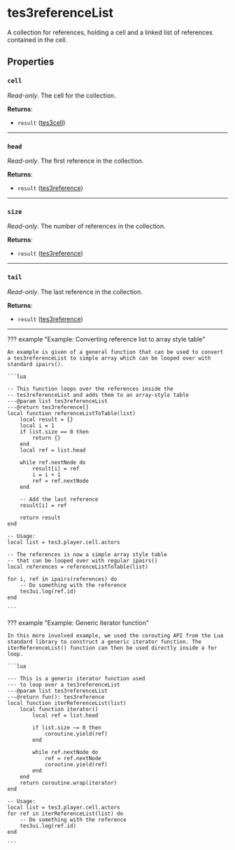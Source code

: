 <!---
	This file is autogenerated. Do not edit this file manually. Your changes will be ignored.
	More information: https://github.com/MWSE/MWSE/tree/master/docs
-->

# tes3referenceList
<div class="search_terms" style="display: none">tes3referencelist, referencelist</div>

A collection for references, holding a cell and a linked list of references contained in the cell.

## Properties

### `cell`
<div class="search_terms" style="display: none">cell</div>

*Read-only*. The cell for the collection.

**Returns**:

* `result` ([tes3cell](../../types/tes3cell))

***

### `head`
<div class="search_terms" style="display: none">head</div>

*Read-only*. The first reference in the collection.

**Returns**:

* `result` ([tes3reference](../../types/tes3reference))

***

### `size`
<div class="search_terms" style="display: none">size</div>

*Read-only*. The number of references in the collection.

**Returns**:

* `result` ([tes3reference](../../types/tes3reference))

***

### `tail`
<div class="search_terms" style="display: none">tail</div>

*Read-only*. The last reference in the collection.

**Returns**:

* `result` ([tes3reference](../../types/tes3reference))

***

??? example "Example: Converting reference list to array style table"

	An example is given of a general function that can be used to convert a tes3referenceList to simple array which can be looped over with standard ipairs().

	```lua
	
	-- This function loops over the references inside the
	-- tes3referenceList and adds them to an array-style table
	---@param list tes3referenceList
	---@return tes3reference[]
	local function referenceListToTable(list)
		local result = {}
		local i = 1
		if list.size == 0 then
			return {}
		end
		local ref = list.head
	
		while ref.nextNode do
			result[i] = ref
			i = i + 1
			ref = ref.nextNode
		end
	
		-- Add the last reference
		result[i] = ref
	
		return result
	end
	
	-- Usage:
	local list = tes3.player.cell.actors
	
	-- The references is now a simple array style table
	-- that can be looped over with regular ipairs()
	local references = referenceListToTable(list)
	
	for i, ref in ipairs(references) do
		-- Do something with the reference
		tes3ui.log(ref.id)
	end

	```

??? example "Example: Generic iterator function"

	In this more involved example, we used the corouting API from the Lua standard library to construct a generic iterator function. The iterReferenceList() function can then be used directly inside a for loop.

	```lua
	
	--- This is a generic iterator function used
	--- to loop over a tes3referenceList
	---@param list tes3referenceList
	---@return fun(): tes3reference
	local function iterReferenceList(list)
		local function iterator()
			local ref = list.head
	
			if list.size ~= 0 then
				coroutine.yield(ref)
			end
	
			while ref.nextNode do
				ref = ref.nextNode
				coroutine.yield(ref)
			end
		end
		return coroutine.wrap(iterator)
	end
	
	-- Usage:
	local list = tes3.player.cell.actors
	for ref in iterReferenceList(list) do
		-- Do something with the reference
		tes3ui.log(ref.id)
	end

	```

